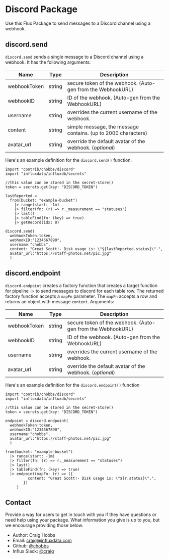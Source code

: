 # Discord Package


Use this Flux Package to send messages to a Discord channel using a webhook.

## discord.send

`discord.send` sends a single message to a Discord channel using a webhook. It has the following arguments:

| Name     | Type   | Description                                                       |
| ----     | ----   | -----------                                                       |
| webhookToken | string | secure token of the webhook. (Auto-gen from the WebhookURL)   |
| webhookID  | string | ID of the webhook. (Auto-gen from the WebhookURL)               |
| username | string | overrides the current username of the webhook.                    |
| content  | string | simple message, the message contains. (up to 2000 characters)     |
| avatar_url  | string | override the default avatar of the webhook. (_optional_)       |


Here's an example definition for the `discord.send()` function.

    import "contrib/chobbs/discord"
    import "influxdata/influxdb/secrets"

    //this value can be stored in the secret-store()
    token = secrets.get(key: "DISCORD_TOKEN")

    lastReported =
      from(bucket: "example-bucket")
        |> range(start: -1m)
        |> filter(fn: (r) => r._measurement == "statuses")
        |> last()
        |> tableFind(fn: (key) => true)
        |> getRecord(idx: 0)

    discord.send(
      webhookToken:token,
      webhookID:"1234567890",
      username:"chobbs",
      content: "Great Scott!- Disk usage is: \"${lastReported.status}\".",
      avatar_url:"https://staff-photos.net/pic.jpg"
      )

## discord.endpoint

`discord.endpoint` creates a factory function that creates a target function for pipeline `|>` to send messages 
to discord for each table row. The returned factory function accepts a `mapFn` parameter.
The `mapFn` accepts a row and returns an object with message `content`. Arguments:

| Name     | Type   | Description                                                       |
| ----     | ----   | -----------                                                       |
| webhookToken | string | secure token of the webhook. (Auto-gen from the WebhookURL)   |
| webhookID  | string | ID of the webhook. (Auto-gen from the WebhookURL)               |
| username | string | overrides the current username of the webhook.                    |
| avatar_url  | string | override the default avatar of the webhook. (_optional_)       |

Here's an example definition for the `discord.endpoint()` function

    import "contrib/chobbs/discord"
    import "influxdata/influxdb/secrets"

    //this value can be stored in the secret-store()
    token = secrets.get(key: "DISCORD_TOKEN")

    endpoint = discord.endpoint(
      webhookToken:token,
      webhookID:"1234567890",
      username:"chobbs",
      avatar_url:"https://staff-photos.net/pic.jpg"
      )
    
    from(bucket: "example-bucket")
      |> range(start: -1m)
      |> filter(fn: (r) => r._measurement == "statuses")
      |> last()
      |> tableFind(fn: (key) => true)
      |> endpoint(mapFn: (r) => ({
              content: "Great Scott!- Disk usage is: \"${r.status}\".",
            })
         )

## Contact

Provide a way for users to get in touch with you if they have questions or need help using your package. What information you give is up to you, but we encourage providing those below.

- Author: Craig Hobbs
- Email: craig@influxdata.com
- Github: [@chobbs](https://github.com/chobbs)
- Influx Slack: [@craig](https://influxdata.com/slack)

